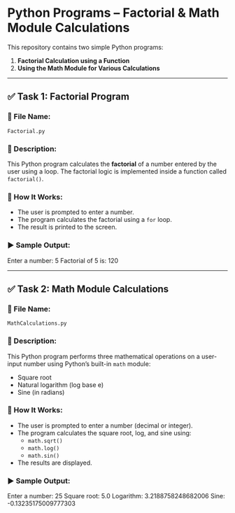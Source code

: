 # Python Programs – Factorial & Math Module Calculations

This repository contains two simple Python programs:

1. **Factorial Calculation using a Function**
2. **Using the Math Module for Various Calculations**

---

## ✅ Task 1: Factorial Program

### 📌 File Name:
`Factorial.py`

### 📝 Description:
This Python program calculates the **factorial** of a number entered by the user using a loop. The factorial logic is implemented inside a function called `factorial()`.

### 🔧 How It Works:
- The user is prompted to enter a number.
- The program calculates the factorial using a `for` loop.
- The result is printed to the screen.

### ▶️ Sample Output:
Enter a number: 5
Factorial of 5 is: 120


---

## ✅ Task 2: Math Module Calculations

### 📌 File Name:
`MathCalculations.py`

### 📝 Description:
This Python program performs three mathematical operations on a user-input number using Python’s built-in `math` module:
- Square root
- Natural logarithm (log base e)
- Sine (in radians)

### 🔧 How It Works:
- The user is prompted to enter a number (decimal or integer).
- The program calculates the square root, log, and sine using:
  - `math.sqrt()`
  - `math.log()`
  - `math.sin()`
- The results are displayed.

### ▶️ Sample Output:
Enter a number: 25
Square root: 5.0
Logarithm: 3.2188758248682006
Sine: -0.13235175009777303
